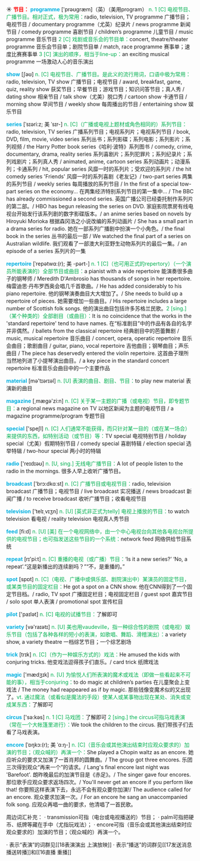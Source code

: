 ☀ <font color="red">**节目：**</font>
<font color="sky blue">**programme**</font> ['prəʊɡræm]（英）（美用program）
<font color="#00b050">n. 1 [C] 电视节目、广播节目。相对正式，极为常用：</font>radio, television, TV programme 广播节目；电视节目 / documentary programme（尤英）纪录片 / news programme 新闻节目 / comedy programme 喜剧节目 / children’s programme 儿童节目 / music programme 音乐节目 <font color="#00b050">2 [C] 戏剧或音乐会的节目单：</font>concert, theatre/theater programme 音乐会节目单；剧院节目单 / match, race programme 赛事单；速度比赛赛事单 <font color="#00b050">3 [C] 演出的顺序，相当于line-up：</font>an exciting musical programme 一场激动人心的音乐演出

<font color="sky blue">**show**</font> [ʃəʊ] 
<font color="#00b050">n. [C] 电视节目、广播节目。是此义的流行用词，口语中极为常用：</font>radio, television, TV show 广播节目；电视节目 / award, breakfast, game, quiz, reality show 获奖节目；早餐节目；游戏节目；知识问答节目；真人秀 / dating show 相亲节目 / talk show（尤美）脱口秀 / cartoon show 卡通节目 / morning show 早间节目 / weekly show 每周播出的节目 / entertaining show 娱乐节目 

<font color="sky blue">**series**</font> [ˈsɪəri:z; 美 ˈsɪr-]
<font color="#00b050">n. [C]（广播或电视上题材或角色相同的）系列节目：</font>radio, television, TV series 广播系列节目；电视系列片；电视系列节目 / book, DVD, film, movie, video series 系列丛书；系列影碟；系列电影；系列影片；系列视频 / the Harry Potter book series《哈利·波特》系列图书 / comedy, crime, documentary, drama, reality series 系列喜剧片；系列犯罪片；系列纪录片；系列戏剧片；系列真人秀 / animated, anime, cartoon series 系列动画片；动漫系列；卡通系列 / hit, popular series 风靡一时的系列片；受欢迎的系列片 / the hit comedy series 'Friends' 风靡一时的系列喜剧《老友记》/ two-part series 两集的系列节目 / weekly series 每周播放的系列节目 / In the first of a special tow-part series on the economy... 在两集经济特别系列节目的第一集中… / The BBC has already commissioned a second series. 英国广播公司已经委托制作系列片的第二部。/ HBO has begun releasing the series on DVD. 家庭影院票房有线电视台开始发行该系列剧的数字影碟版本。/ an anime series based on novels by Hiroyuki Morioka 根据森冈浩之小说改编的系列动画片 / She has a small part in a drama series for radio. 她在一部系列广播剧中扮演一个小角色。/ the final book in the series 丛书的最后一部 / We watched the final part of a series on Australian wildlife. 我们观看了一部澳大利亚野生动物系列片的最后一集。/ an episode of a series 系列片的一集
           
<font color="sky blue">**repertoire**</font> [ˈrepətwɑ:(r); 美 -pərt-]
<font color="#00b050">n. 1 [C]（也可用正式的repertory）（一个演员所能表演的）全部节目或曲目：</font>a pianist with a wide repertoire 能演奏很多曲子的钢琴师 / Meredith D'Ambrosio has thousands of songs in her repertoire. 梅雷迪思·丹布罗西奥会唱几千首歌曲。/ He has added considerably to his piano repertoire. 他的钢琴演奏曲目大大增加了。/ She needs to build up a repertoire of pieces. 她需要增加一些曲目。/ His repertoire includes a large number of Scottish folk songs. 他的演出曲目包括许多苏格兰民歌。<font color="#00b050">2 [sing.]（某个种类的）全部剧目（或曲目）：</font>It is no coincidence that the works in the 'standard repertoire' tend to have names. 在“标准剧目”中的作品有各自的名字并非偶然。/ ballets from the classical repertoire 经典剧目中的芭蕾舞剧 / music, musical repertoire 音乐曲目 / concert, opera, operatic repertoire 音乐会曲目；歌剧曲目 / guitar, piano, vocal repertoire 吉他曲目；钢琴曲目；声乐曲目 / The piece has deservedly entered the violin repertoire. 这首曲子理所当然地列进了小提琴演出曲目。/ a key piece in the standard concert repertoire 标准音乐会曲目中的一个主要作品

<font color="sky blue">**material**</font> [mə'tɪərɪəl] 
<font color="#00b050">n. [U] 表演的曲目、剧目、节目：</font>to play new material 表演新的曲目

<font color="sky blue">**magazine**</font> [͵mæɡə'zi:n] 
<font color="#00b050">n. [C] 关于某一主题的广播（或电视）节目，即专题节目：</font>a regional news magazine on TV 以地区新闻为主题的电视节目 / a magazine programme/program 专题节目

<font color="sky blue">**special**</font> ['speʃl] 
<font color="#00b050">n. [C] 人们通常不能获得，而只针对某一目的（或在某一场合）来提供的东西，如特别活动（或节目）等：</font>TV special 电视特别节目 / holiday special（尤美）假期特别节目 / comedy special 喜剧特辑 / election special 选举特辑 / two-hour special 两小时的特辑

<font color="sky blue">**radio**</font> ['reɪdɪəʊ] 
<font color="#00b050">n. [U, sing.] 无线电广播节目：</font>A lot of people listen to the radio in the mornings. 很多人早上收听广播节目。

<font color="sky blue">**broadcast**</font> ['brɔ:dkɑːst] 
<font color="#00b050">n. [C] 广播节目或电视节目：</font>radio, television broadcast 广播节目；电视节目 / live broadcast 实况播送 / news broadcast 新闻广播 / to receive broadcast 收听广播节目；收看电视节目

<font color="sky blue">**television**</font> ['telɪ͵vɪʒn] 
<font color="#00b050">n. [U] [英式非正式为telly] 电视上播放的节目：</font>to watch television 看电视 / reality television 电视真人秀节目

<font color="sky blue">**feed**</font> [fi:d] 
<font color="#00b050">n. [U] [美] 在一个电视网络中，由一个中心电视台向其他各电视台所提供的电视节目；也可指发送这些节目的一个系统：</font>network feed 网络供给节目系统

<font color="sky blue">**repeat**</font> [rɪ'pi:t] 
<font color="#00b050">n. [C] 重播的电视（或广播）节目：</font>‘Is it a new series?’ ‘No, a repeat’.“这是新播出的连续剧吗？”“不，是重播的。”

<font color="sky blue">**spot**</font> [spɒt] 
<font color="#00b050">n. [C]（电视、广播中或俱乐部、剧院演出中）某演员的固定节目，或某类节目的固定栏目：</font>He got a spot on a CNN show. 他在CNN得到了一个固定节目档。/ radio, TV spot 广播固定栏目；电视固定栏目 / guest spot 嘉宾节目 / solo spot 单人表演 / promotional spot 宣传栏目

<font color="sky blue">**pilot**</font> ['paɪlət] 
<font color="#00b050">n. [C] 电视的试播节目：</font>了解即可

<font color="sky blue">**variety**</font> [və'raɪətɪ] 
<font color="#00b050">n. [U] 美也用vaudeville，指一种综合性的剧院（或电视）娱乐节目（包括了各种各样的短小的表演，如歌唱、舞蹈、滑稽演出）：</font>a variety show, a variety theatre 一档综艺节目；一个综艺剧场

<font color="sky blue">**trick**</font> [trɪk] 
<font color="#00b050">n. [C]（作为一种娱乐方式的）戏法：</font>He amused the kids with conjuring tricks. 他变戏法逗得孩子们直乐。/ card trick 纸牌戏法

<font color="sky blue">**magic**</font> ['mædӡɪk] 
<font color="#00b050">n. [U] 为愉悦人们所表演的魔术或戏法（即做一些看起来不可能的事），相当于conjuring：</font>to do magic at children’s parties 在儿童聚会上变戏法 / The money had reappeared as if by magic. 那些钱像变魔术似的又出现了。<font color="#00b050">vt. 通过魔法（或看似是魔法的手段）使某人或某事物出现在某处、消失或变成某东西：</font>了解即可

<font color="sky blue">**circus**</font> ['sə:kəs] 
<font color="#00b050">n. 1 [C] 马戏团：</font>了解即可 <font color="#00b050">2 [sing.] the circus可指马戏表演（常在一个大帐篷里进行）：</font>We took the children to the circus. 我们带孩子们去看了马戏表演。
           
<font color="sky blue">**encore**</font> [ˈɒŋkɔ:(r); 美 ˈɑ:ŋ-]
<font color="#00b050">n. [C]（音乐会或其他演出结束时应观众要求的）加演的节目；（观众喊的）再演一个：</font>She played a Chopin waltz as an encore. 她应听众的要求又加演了一首肖邦的圆舞曲。/ The group got three encores. 乐团三次得到观众“再来一个”的请求。/ Lang's final encore last night was 'Barefoot'. 朗昨晚最后的加演节目是《赤足》。/ The singer gave four encores. 那位歌手应观众要求返场四次。/ You'll never get an encore if you perform like that! 你要照这样表演下去，永远不会有观众要你加演!/ The audience called for an encore. 观众要求加演一次。/ For an encore he sang an unaccompanied folk song. 应观众再唱一曲的要求，他清唱了一首民歌。

周边词汇补充：
· transmission可指（电台或电视播送的）节目；
· palm可指把硬币、纸牌等藏在手中（尤指玩戏法）；
· encore可指（音乐会或其他演出结束时应观众要求的）加演的节目；（观众喊的）再演一个。

· 表示“表演”的词群见[[18表演演出 上演放映]]
· 表示“播送”的词群见[[17发送消息 播送转播]]和[[16直播 重播]]
